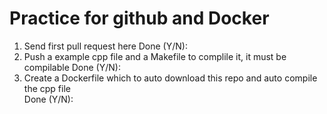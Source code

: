 # Practice for github and Docker
1. Send first pull request here
   Done (Y/N):
2. Push a example cpp file and a Makefile to complile it, it must be compilable
   Done (Y/N):
3. Create a Dockerfile which to auto download this repo and auto compile the cpp file   
   Done (Y/N):
